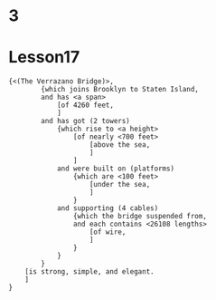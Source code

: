 # 3
# Lesson17
    {<(The Verrazano Bridge)>, 
            {which joins Brooklyn to Staten Island, 
            and has <a span> 
                [of 4260 feet, 
                ]
            and has got (2 towers) 
                {which rise to <a height> 
                    [of nearly <700 feet> 
                        [above the sea, 
                        ]
                    ]
                and were built on (platforms) 
                    {which are <100 feet> 
                        [under the sea, 
                        ]
                    }
                and supporting (4 cables) 
                    {which the bridge suspended from, 
                    and each contains <26108 lengths> 
                        [of wire, 
                        ]
                    }
                }
            }
        [is strong, simple, and elegant.
        ]
    }